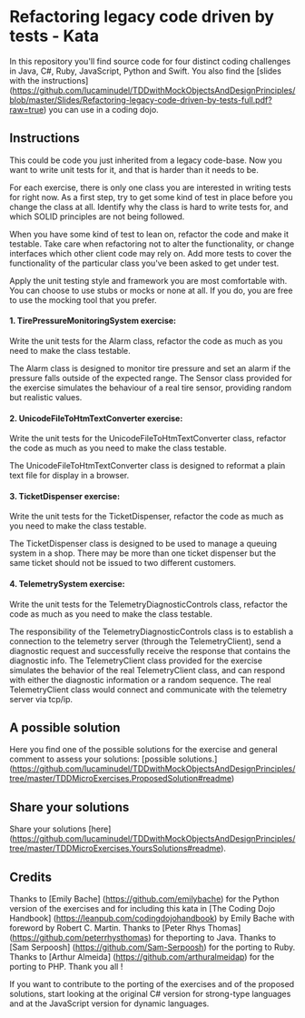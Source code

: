 # Refactoring legacy code driven by tests - Kata

In this repository you'll find source code for four distinct coding challenges in Java, C#, Ruby, JavaScript, Python and Swift. You also find the [slides with the instructions] (https://github.com/lucaminudel/TDDwithMockObjectsAndDesignPrinciples/blob/master/Slides/Refactoring-legacy-code-driven-by-tests-full.pdf?raw=true) you can use in a coding dojo.

## Instructions

This could be code you just inherited from a legacy code-base. Now you want to write unit tests for it, and that is harder than it needs to be.

For each exercise, there is only one class you are interested in writing tests for right now. As a first step, try to get some kind of test in place before you change the class at all. Identify why the class is hard to write tests for, and which SOLID principles are not being followed.

When you have some kind of test to lean on, refactor the code and make it testable. Take care when refactoring not to alter the functionality, or change interfaces which other client code may rely on. Add more tests to cover the functionality of the particular class you've been asked to get under test.

Apply the unit testing style and framework you are most comfortable with. You can choose to use stubs or mocks or none at all. If you do, you are free to use the mocking tool that you prefer.

#### 1. **TirePressureMonitoringSystem exercise**:  
Write the unit tests for the Alarm class, refactor the code as much as you need to make the class testable.

The Alarm class is designed to monitor tire pressure and set an alarm if the pressure falls outside of the expected range. The Sensor class provided for the exercise simulates the behaviour of a real tire sensor, providing random but realistic values.

#### 2. **UnicodeFileToHtmTextConverter exercise**: 
Write the unit tests for the UnicodeFileToHtmTextConverter class, refactor the code as much as you need to make the class testable.

The UnicodeFileToHtmTextConverter class is designed to reformat a plain text file for display in a browser.


#### 3. **TicketDispenser exercise**: 
Write the unit tests for the TicketDispenser, refactor the code as much as you need to make the class testable.

The TicketDispenser class is designed to be used to manage a queuing system in a shop. There may be more than one ticket dispenser but the same ticket should not be issued to two different customers.


#### 4. **TelemetrySystem exercise**: 
Write the unit tests for the TelemetryDiagnosticControls class, refactor the code as much as you need to make the class testable.

The responsibility of the TelemetryDiagnosticControls class is to establish a connection to the telemetry server (through the TelemetryClient), send a diagnostic request and successfully receive the response that contains the diagnostic info. The TelemetryClient class provided for the exercise simulates the behavior of the real TelemetryClient class, and can respond with either the diagnostic information or a random sequence. The real TelemetryClient class would connect and communicate with the telemetry server via tcp/ip.

## A possible solution

Here you find one of the possible solutions for the exercise and general comment to assess your solutions: [possible solutions.] (https://github.com/lucaminudel/TDDwithMockObjectsAndDesignPrinciples/tree/master/TDDMicroExercises.ProposedSolution#readme) 


## Share your solutions

Share your solutions [here] (https://github.com/lucaminudel/TDDwithMockObjectsAndDesignPrinciples/tree/master/TDDMicroExercises.YoursSolutions#readme).


## Credits

Thanks to [Emily Bache] (https://github.com/emilybache) for the Python version of the exercises and for including this kata in [The Coding Dojo Handbook] (https://leanpub.com/codingdojohandbook) by Emily Bache with foreword by Robert C. Martin.
Thanks to [Peter Rhys Thomas] (https://github.com/peterrhysthomas) for theporting to Java.
Thanks to [Sam Serpoosh] (https://github.com/Sam-Serpoosh) for the porting to Ruby.
Thanks to [Arthur Almeida] (https://github.com/arthuralmeidap) for the porting to PHP. 
Thank you all !

If you want to contribute to the porting of the exercises and of the proposed solutions, start looking at the original C# version for strong-type languages and at the JavaScript version for dynamic languages.
